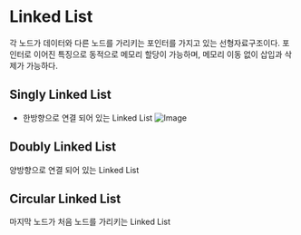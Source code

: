 # Linked List
각 노드가 데이터와 다른 노드를 가리키는 포인터를 가지고 있는 선형자료구조이다.
포인터로 이어진 특징으로 동적으로 메모리 할당이 가능하며, 메모리 이동 없이 삽입과 삭제가 가능하다. 

## Singly Linked List
- 한방향으로 연결 되어 있는 Linked List
![Image](https://github.com/user-attachments/assets/126e449f-64f2-4241-9c8d-6fa02ca82433)

## Doubly Linked List
양방향으로 연결 되어 있는 Linked List

## Circular Linked List
마지막 노드가 처음 노드를 가리키는 Linked List